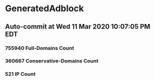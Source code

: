 # GeneratedAdblock
## Auto-commit at Wed 11 Mar 2020 10:07:05 PM EDT
### 755940 Full-Domains Count
### 360667 Conservative-Domains Count
### 521 IP Count
